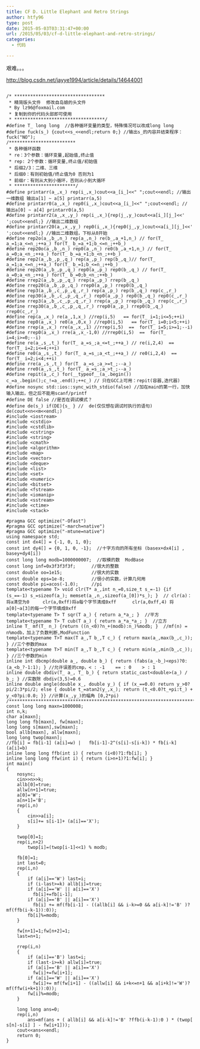 ```yaml
---
title: CF D. Little Elephant and Retro Strings
author: htfy96
type: post
date: 2015-05-03T03:31:47+00:00
url: /2015/05/03/cf-d-little-elephant-and-retro-strings/
categories:
  - 代码

---
```

艰难。。。
  
<http://blog.csdn.net/jayye1994/article/details/14644001>

<pre><code class="language-cpp">
/* **********************************
 * 精简版头文件  修改自岛娘的头文件
 * By lz96@foxmail.com
 * 复制到你的代码头部即可使用
 * **********************************/
#define T_ long long  //各种循环变量的类型，特殊情况可以改成long long
#define fuck(s_) {cout&lt;&lt;s_&lt;&lt;endl;return 0;} //输出s_的内容并结束程序：fuck("NO");
/*************************
 * 各种循环函数
 * re：3个参数：循环变量,起始值,终止值
 * rep: 2个参数：循环变量,终止值/初始值
 * 后缀2/3：二维、三维
 * 后缀0：有则初始值/终止值为0 否则为1
 * 前缀r：有则从大到小循环，否则从小到大循环
 * ***********************/
#define printarr(a_,x_) rep(i_,x_)cout&lt;&lt;a_[i_]&lt;&lt;" ";cout&lt;&lt;endl; //输出一维数组 输出a[1] ~ a[5] printarr(a,5)
#define printarr0(a_,x_) rep0(i_,x_)cout&lt;&lt;a_[i_]&lt;&lt;" ";cout&lt;&lt;endl; // 输出a[0] ~ a[4] printarr0(a,5)
#define printarr2(a_,x_,y_) rep(i_,x_){rep(j_,y_)cout&lt;&lt;a[i_][j_]&lt;&lt;' ';cout&lt;&lt;endl;} //输出二维数组
#define printarr20(a_,x_,y_) rep0(i_,x_){rep0(j_,y_)cout&lt;&lt;a[i_][j_]&lt;&lt;' ';cout&lt;&lt;endl;} //输出二维数组，下标从0开始
#define rep2o(a_,b_,n_) rep(a_,n_) re(b_,a_+1,n_) // for(T_ a_=1;a_&lt;=n_;++a_) for(T_ b_=a_+1;b_&lt;=n_;++b_)
#define rep20o(a_,b_,n_) rep0(a_,n_) re0(b_,a_+1,n_) // for(T_ a_=0;a_&lt;n_;++a_) for(T_ b_=a_+1;b_&lt;n_;++b_)
#define rep2(a_,b_,p_,q_) rep(a_,p_) rep(b_,q_)// for(T_ a_=1;a_&lt;=n_;++a_) for(T_ b_=1;b_&lt;=n_;++b_)
#define rep20(a_,b_,p_,q_) rep0(a_,p_) rep0(b_,q_) // for(T_ a_=0;a_&lt;n_;++a_) for(T_ b_=0;b_&lt;n_;++b_)
#define rrep2(a_,b_,p_,q_) rrep(a_,p_) rrep(b_,q_)
#define rrep20(a_,b_,p_,q_) rrep0(a_,p_) rrep0(b_,q_)
#define rep3(a_,b_,c_,p_,q_,r_) rep(a_,p_) rep(b_,q_) rep(c_,r_)
#define rep30(a_,b_,c_,p_,q_,r_) rep0(a_,p_) rep0(b_,q_) rep0(c_,r_)
#define rrep3(a_,b_,c_,p_,q_,r_) rrep(a_,p_) rrep(b_,q_) rrep(c_,r_)
#define rrep30(a_,b_,c_,p_,q_,r_) rrep0(a_,p_) rrep0(b_,q_) rrep0(c_,r_)
#define rep(a_,x_) re(a_,1,x_) //rep(i,5)   == for(T_ i=1;i&lt;=5;++i)
#define rep0(a_,x_) re0(a_,0,x_) //rep0(i,5)   == for(T_ i=0;i&lt;5;++i)
#define rrep(a_,x_) rre(a_,x_,1) //rrep(i,5)  ==  for(T_ i=5;i&gt;=1;--i)
#define rrep0(a_,x_) rre(a_,x_-1,0) //rrep0(i,5)  ==  for(T_ i=4;i&gt;=0;--i)
#define re(a_,s_,t_) for(T_ a_=s_;a_&lt;=t_;++a_) // re(i,2,4)  ==   for(T_ i=2;i&lt;=4;++i)
#define re0(a_,s_,t_) for(T_ a_=s_;a_&lt;t_;++a_) // re0(i,2,4)  ==   for(T_ i=2;i&lt;4;++i)
#define rre(a_,s_,t_) for(T_ a_=s_;a_&gt;=t_;--a_)
#define rre0(a_,s_,t_) for(T_ a_=s_;a_&gt;t_;--a_)
#define repit(a_,c_) for(__typeof__(a_.begin()) c_=a_.begin();c_!=a_.end();++c_) // 只在GCC上可用：repit(容器,迭代器)
#define nosync std::ios::sync_with_stdio(false) //加在main的第一行，加快输入输出，但之后不能用scanf/printf
#define DE false //是否在调试模式？
#define de(s_) if(DE){s_ } //  de(仅仅想在调试时执行的语句)     de(cout&lt;&lt;n&lt;&lt;m&lt;&lt;endl;)
#include &lt;iostream&gt;
#include &lt;cstdio&gt;
#include &lt;cstdlib&gt;
#include &lt;cstring&gt;
#include &lt;string&gt;
#include &lt;cmath&gt;
#include &lt;algorithm&gt;
#include &lt;map&gt;
#include &lt;vector&gt;
#include &lt;deque&gt;
#include &lt;list&gt;
#include &lt;set&gt;
#include &lt;numeric&gt;
#include &lt;bitset&gt;
#include &lt;fstream&gt;
#include &lt;iomanip&gt;
#include &lt;sstream&gt;
#include &lt;ctime&gt;
#include &lt;stack&gt;

#pragma GCC optimize("-Ofast")
#pragma GCC optimize("-march=native")
#pragma GCC optimize("-mtune=native")
using namespace std;
const int dx4[] = {-1, 0, 1, 0};
const int dy4[] = {0, 1, 0, -1};  //十字方向的所有坐标 (basex+dx4[i] , basey+dy4[i])
const long long modb=1000000007;  //取模的数  ModBase
const long inf=0x3f3f3f3f;      //很大的整数
const double oo=1e15;           //很大的实数
const double eps=1e-8;          //很小的实数，计算几何用
const double pi=acos(-1.0);     //pi
template&lt;typename T&gt; void clr(T* a_,int n_=0,size_t s_=-1) {if (s_==-1) s_=sizeof(a_); memset(a_,n_,sizeof(a_[0])*s_); }  // clr(a)：将a清空为0     clr(a,0xff)将a每个字节清成0xff      clr(a,0xff,4) 将a[0]~a[3]的每一个字节填成0xff
template&lt;typename T&gt; T sqr(T a_) { return a_*a_; }  //平方
template&lt;typename T&gt; T cub(T a_) { return a_*a_*a_; }  //立方
inline T_ mf(T_ n_) {return ((n_&lt;0)?n_+(modb):n_)%modb; }  //mf(n) = n%modb，加上了负数判断,ModFunction
template&lt;typename T&gt;T max(T a_,T b_,T c_) { return max(a_,max(b_,c_)); } //三个参数的max
template&lt;typename T&gt;T min(T a_,T b_,T c_) { return min(a_,min(b_,c_)); } //三个参数的min
inline int dbcmp(double a_, double b_) { return (fabs(a_-b_)&lt;eps)?0:(a_&lt;b_?-1:1); } //允许误差的cmp，&lt; : -1    == : 0    &gt; : 1
inline double dbdiv(T_ a_, T_ b_) { return static_cast&lt;double&gt;(a_) / b_; } //实数除 dbdiv(3,5)=0.6
inline double angle(double x_, double y_) { if (x_==0.0) return y_&gt;0?pi/2:3*pi/2; else { double t_=atan2(y_,x_); return (t_&lt;0.0?t_+pi:t_) + y_&lt;0?pi:0.0; }} //计算(x_,y_)的幅角 [0,2*pi)
/************************************************************************/
const long long maxn=1000008;
int n,k;
char a[maxn];
long long fb[maxn], fw[maxn];
long long s[maxn],sw[maxn];
bool allb[maxn], allw[maxn];
long long twop[maxn];
//fb[i] = fb[i-1] (a[i]=w) |   fb[i-1]-2^(s[i]-s[i-k]) * fb[i-k] (a[i]=b)
inline long long ffb(int i) { return (i&lt;0)?1:fb[i]; }
inline long long ffw(int i) { return (i&gt;n+1)?1:fw[i]; }
int main()
{
    nosync;
    cin&gt;&gt;n&gt;&gt;k;
    allb[0]=true;
    allw[n+1]=true;
    a[0]='W';
    a[n+1]='B';
    rep(i,n)
    {
        cin&gt;&gt;a[i];
        s[i]+= s[i-1]+ (a[i]=='X');
    }

    twop[0]=1;
    rep(i,n+2)
        twop[i]=(twop[i-1]&lt;&lt;1) % modb;

    fb[0]=1;
    int last=0;
    rep(i,n)
    { 
        if (a[i]=='W') last=i;
        if (i-last&gt;=k) allb[i]=true;
        if (a[i]=='W' || a[i]=='X')
          fb[i]+=fb[i-1];
        if (a[i]=='B' || a[i]=='X')
          fb[i] += mf(fb[i-1] - ((allb[i] && i-k&gt;=0 && a[i-k]!='B' )?mf(ffb(i-k-1)):0));
        fb[i]%=modb;
    }

    fw[n+1]=1;fw[n+2]=1;
    last=n+1;

    rrep(i,n)
    {
        if (a[i]=='B') last=i;
        if (last-i&gt;=k) allw[i]=true;
        if (a[i]=='B' || a[i]=='X')
          fw[i]+=fw[i+1];
        if (a[i]=='W' || a[i]=='X')
          fw[i]+= mf(fw[i+1] - ((allw[i] && i+k&lt;=n+1 && a[i+k]!='W')?mf(ffw(i+k+1)):0));
        fw[i]%=modb;
    }

    long long ans=0;
    rep(i,n)
        ans=mf(ans + ( allb[i] && a[i-k]!='B' ?ffb(i-k-1):0 ) * (twop[ s[n]-s[i] ] - fw[i+1]));
    cout&lt;&lt;ans&lt;&lt;endl;
    return 0;
}</code></pre>